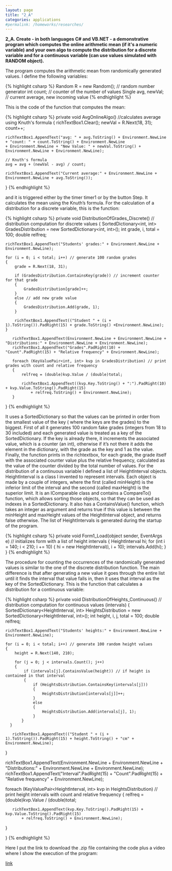 ```yaml
---
layout: page
title: "2_A"
categories: applications
#permalink: /homeworks/researches/
---
```

<b>2_A. Create - in both languages C# and VB.NET - a demonstrative program which computes the online arithmetic mean (if it's a numeric variable) and your own algo to compute the distribution for a discrete variable and for a continuous variable (can use values simulated with RANDOM object).</b>

The program computes the arithmetic mean from randomically generated values. I define the following variables:

{% highlight csharp %}
Random R = new Random(); // random number generator
int count; // counter of the number of values
Single avg, newVal; // current average, new incoming value
{% endhighlight %}

This is the code of the function that computes the mean:

{% highlight csharp %}
private void AvgOnlineAlgo() //calculates average using Knuth's formula
{
    richTextBox1.Clear();
    newVal = R.Next(18, 31);
    count++;

    richTextBox1.AppendText("avg: " + avg.ToString() + Environment.NewLine + "count: " + count.ToString() + Environment.NewLine
    + Environment.NewLine + "New Value: " + newVal.ToString() + Environment.NewLine + Environment.NewLine);

    // Knuth's formula
    avg = avg + (newVal - avg) / count;

    richTextBox1.AppendText("Current average:" + Environment.NewLine + Environment.NewLine + avg.ToString());
}
{% endhighlight %}

and it is triggered either by the timer timer1 or by the button Step. It calculates the mean using the Knuth’s formula.
For the calculation of a distribution for a discrete variable, this is the function:

{% highlight csharp %}
private void DistributionOfGrades_Discrete() // distribution computation for discrete values
{
    SortedDictionary<int, int> GradesDistribution = new SortedDictionary<int, int>();
    int grade, i, total = 100;
    double relfreq;

    richTextBox1.AppendText("Students' grades:" + Environment.NewLine + Environment.NewLine);

    for (i = 0; i < total; i++) // generate 100 random grades
    {
        grade = R.Next(18, 31);

        if (GradesDistribution.ContainsKey(grade)) // increment counter for that grade
        {
            GradesDistribution[grade]++;
        }
        else // add new grade value
        {
            GradesDistribution.Add(grade, 1);
        }

        richTextBox1.AppendText(("Student " + (i + 1).ToString()).PadRight(15) + grade.ToString() +Environment.NewLine);
    }

       richTextBox1.AppendText(Environment.NewLine + Environment.NewLine + "Distributions:" + Environment.NewLine + Environment.NewLine);
       richTextBox1.AppendText("Grades".PadRight(10) + "Count".PadRight(15) + "Relative frequency" + Environment.NewLine);

       foreach (KeyValuePair<int, int> kvp in GradesDistribution) // print grades with count and relative frequency
       {
           relfreq = (double)kvp.Value / (double)total;

           richTextBox1.AppendText((kvp.Key.ToString() + ":").PadRight(10) + kvp.Value.ToString().PadRight(15)
               + relfreq.ToString() + Environment.NewLine);
       }

}
{% endhighlight %}

It uses a SortedDictionary so that the values can be printed in order from the smallest value of the key ( where the keys are the grades) to the biggest. First of all it generates 100 random fake grades (integers from 18 to 30 included) and each generated value is treated as a key of the SortedDictionary. If the key is already there, it increments the associated value, which is a counter (an int), otherwise if it’s not there it adds the element in the dictionary, with the grade as the key and 1 as the value. Finally, the function prints in the richtextbox, for each grade, the grade itself with the associated counter value plus the relative frequency, calculated as the value of the counter divided by the total number of values.
For the distribution of a continuous variable I defined a list of HeightInterval objects. HeightInterval is a class I invented to represent intervals. Each object is made by a couple of integers, where the first (called minHeight) is the inferior limit of the interval and the second (called maxHeight) is the superior limit. It is an IComparable class and contains a CompareTo() function, which allows sorting those objects, so that they can be used as indexes in a SortedDictionary. It also has a ContainsValue() function, which takes an integer as argument and returns true if this value is between the minHeight and maxHeight values of the HeightInterval object, and returns false otherwise.
The list of HeightIntervals is generated during the startup of the program.

{% highlight csharp %}
private void Form1_Load(object sender, EventArgs e) // initializes form with a list of height intervals
{
    HeightInterval hi;
    for (int i = 140; i < 210; i += 10)
    {
        hi = new HeightInterval(i, i + 10);
        intervals.Add(hi);
    }
}
{% endhighlight %}

The procedure for counting the occurrences of the randomically generated values is similar to the one of the discrete distribution function. The main difference is that after generating a new value it goes through the entire list until it finds the interval that value falls in, then it uses that interval as the key of the SortedDictionary.
This is the function that calculates a distribution for a continuous variable:

{% highlight csharp %}
private void DistributionOfHeights_Continuous() // distribution computation for continuous values (intervals)
{
    SortedDictionary<HeightInterval, int> HeightsDistribution = new SortedDictionary<HeightInterval, int>();
    int height, i, j, total = 100;
    double relfreq;

    richTextBox1.AppendText("Students' heights:" + Environment.NewLine + Environment.NewLine);

    for (i = 0; i < total; i++) // generate 100 random height values
    {
        height = R.Next(140, 210);

        for (j = 0; j < intervals.Count(); j++)
        {
            if (intervals[j].ContainsValue(height)) // if height is contained in that interval
            {
                if (HeightsDistribution.ContainsKey(intervals[j]))
                {
                    HeightsDistribution[intervals[j]]++;
                }
                else
                {
                    HeightsDistribution.Add(intervals[j], 1);
                }
           }
      }

       richTextBox1.AppendText(("Student " + (i + 1).ToString()).PadRight(15) + height.ToString() + "cm" + Environment.NewLine);
   }
            
   richTextBox1.AppendText(Environment.NewLine + Environment.NewLine + "Distributions:" + Environment.NewLine + Environment.NewLine);
   richTextBox1.AppendText("Interval".PadRight(15) + "Count".PadRight(15) + "Relative frequency" + Environment.NewLine);

   foreach (KeyValuePair<HeightInterval, int> kvp in HeightsDistribution) // print height intervals with count and relative frequency
   {
       relfreq = (double)kvp.Value / (double)total;

       richTextBox1.AppendText(kvp.Key.ToString().PadRight(15) + kvp.Value.ToString().PadRight(15)
           + relfreq.ToString() + Environment.NewLine);
   }
            
}
{% endhighlight %}


Here I put the link to download the .zip file containing the code plus a video where I show the execution of the program:

[link](https://drive.google.com/file/d/1N-EmAsdp4ORzKGICl2rnNbjDPTr7adP4/view?usp=sharing)



